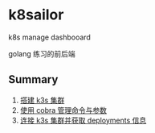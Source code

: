 # k8sailor

k8s manage dashbooard

golang 练习的前后端

## Summary

1. [搭建 k3s 集群](./docs/install-k3s-cluster.md)
2. [使用 cobra 管理命令与参数](./docs/cobra-command.md)
3. [连接 k3s 集群并获取 deployments 信息](./docs/connect-cluster.md)